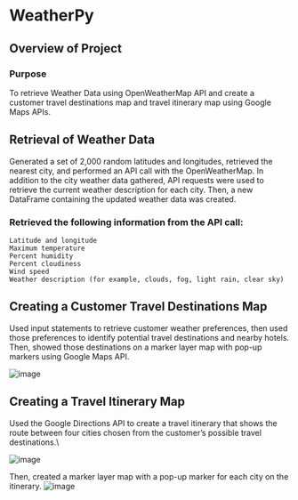 # WeatherPy
## Overview of Project

### Purpose
To retrieve Weather Data using OpenWeatherMap API and create a customer travel destinations map and travel itinerary map using Google Maps APIs.

## Retrieval of Weather Data
Generated a set of 2,000 random latitudes and longitudes, retrieved the nearest city, and performed an API call with the OpenWeatherMap. In addition to the city weather data gathered, API requests were used to retrieve the current weather description for each city. Then, a new DataFrame containing the updated weather data was created.

### Retrieved the following information from the API call:
    Latitude and longitude
    Maximum temperature
    Percent humidity
    Percent cloudiness
    Wind speed
    Weather description (for example, clouds, fog, light rain, clear sky)

## Creating a Customer Travel Destinations Map
Used input statements to retrieve customer weather preferences, then used those preferences to identify potential travel destinations and nearby hotels. Then, showed those destinations on a marker layer map with pop-up markers using Google Maps API.

![image](https://user-images.githubusercontent.com/5934390/113918683-b87a6780-97b0-11eb-9041-463ad0688008.png)

## Creating a Travel Itinerary Map 
Used the Google Directions API to create a travel itinerary that shows the route between four cities chosen from the customer’s possible travel destinations.\

![image](https://user-images.githubusercontent.com/5934390/113918905-f5465e80-97b0-11eb-825a-547120e6e717.png)

Then, created a marker layer map with a pop-up marker for each city on the itinerary.
![image](https://user-images.githubusercontent.com/5934390/113918940-01322080-97b1-11eb-862a-238dc5af4708.png)
